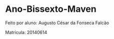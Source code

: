# Ano-Bissexto-Maven


Feito por aluno: Augusto César da Fonseca Falcão
















Matrícula: 20140614
